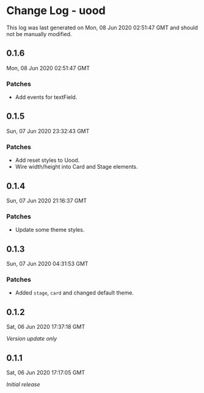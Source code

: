 # Change Log - uood

This log was last generated on Mon, 08 Jun 2020 02:51:47 GMT and should not be manually modified.

## 0.1.6
Mon, 08 Jun 2020 02:51:47 GMT

### Patches

- Add events for textField.

## 0.1.5
Sun, 07 Jun 2020 23:32:43 GMT

### Patches

- Add reset styles to Uood.
- Wire width/height into Card and Stage elements.

## 0.1.4
Sun, 07 Jun 2020 21:16:37 GMT

### Patches

- Update some theme styles.

## 0.1.3
Sun, 07 Jun 2020 04:31:53 GMT

### Patches

- Added `stage`, `card` and changed default theme.

## 0.1.2
Sat, 06 Jun 2020 17:37:18 GMT

*Version update only*

## 0.1.1
Sat, 06 Jun 2020 17:17:05 GMT

*Initial release*


